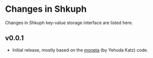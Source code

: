 Changes in Shkuph
=================

Changes in Shkuph key-value storage interface
are listed here.

v0.0.1
------
- Initial release, mostly based on the
[moneta](https://github.com/wycats/moneta) (by Yehuda Katz)
code.
